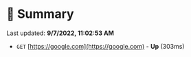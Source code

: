 # 📖 Summary
Last updated: **9/7/2022, 11:02:53 AM**

- `GET` [https://google.com](https://google.com) - **Up** (303ms)
